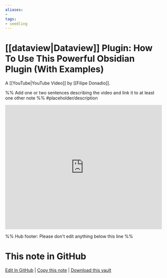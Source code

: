 ```yaml
---
aliases: 
- 
tags:
- seedling
---
```


# [[dataview|Dataview]] Plugin: How To Use This Powerful Obsidian Plugin (With Examples)

A [[YouTube|YouTube Video]] by [[Filipe Donadio]].

%% Add one or two sentences describing the video and link it to at least one other note %%
#placeholder/description 

<iframe width="100%" height="400px" src="https://www.youtube.com/embed/7kFEl7Ovsr8" title="YouTube video player" frameborder="0" allow="accelerometer; autoplay; clipboard-write; encrypted-media; gyroscope; picture-in-picture" allowfullscreen></iframe>

%% Hub footer: Please don't edit anything below this line %%

# This note in GitHub

<span class="git-footer">[Edit In GitHub](https://github.dev/obsidian-community/obsidian-hub/blob/main/04%20-%20Guides%2C%20Workflows%2C%20%26%20Courses/Guides/YT%20-%20Dataview%20Plugin%20-%20How%20to%20Use%20this%20Powerful%20Obsidian%20Plugin%20%28With%20Examples%29.md "git-hub-edit-note") | [Copy this note](https://raw.githubusercontent.com/obsidian-community/obsidian-hub/main/04%20-%20Guides%2C%20Workflows%2C%20%26%20Courses/Guides/YT%20-%20Dataview%20Plugin%20-%20How%20to%20Use%20this%20Powerful%20Obsidian%20Plugin%20%28With%20Examples%29.md "git-hub-copy-note") | [Download this vault](https://github.com/obsidian-community/obsidian-hub/archive/refs/heads/main.zip "git-hub-download-vault") </span>